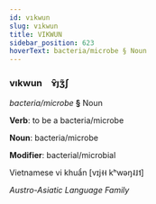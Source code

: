 ```yaml
---
id: vıkwun
slug: vıkwun
title: VIKWUN
sidebar_position: 623
hoverText: bacteria/microbe § Noun
---
```


### vıkwun&emsp;<span kind="abugida">ɤ̑ȷʒ̃ʃ</span>

*bacteria/microbe* **§** Noun

**Verb**: to be a bacteria/microbe

**Noun**: bacteria/microbe

**Modifier**: bacterial/microbial

Vietnamese vi khuẩn [vɪj˧˧ kʰwəŋ˨˩˦] 

*Austro-Asiatic Language Family*
